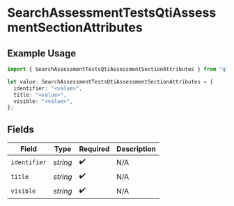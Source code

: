 # SearchAssessmentTestsQtiAssessmentSectionAttributes

## Example Usage

```typescript
import { SearchAssessmentTestsQtiAssessmentSectionAttributes } from "qti/models/operations";

let value: SearchAssessmentTestsQtiAssessmentSectionAttributes = {
  identifier: "<value>",
  title: "<value>",
  visible: "<value>",
};
```

## Fields

| Field              | Type               | Required           | Description        |
| ------------------ | ------------------ | ------------------ | ------------------ |
| `identifier`       | *string*           | :heavy_check_mark: | N/A                |
| `title`            | *string*           | :heavy_check_mark: | N/A                |
| `visible`          | *string*           | :heavy_check_mark: | N/A                |